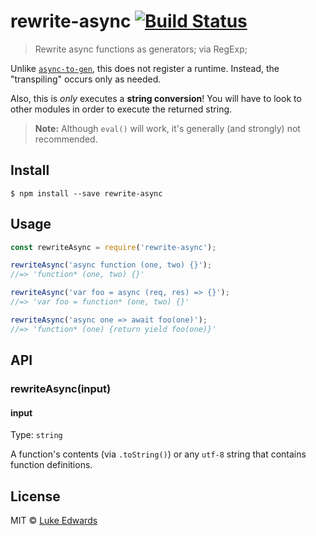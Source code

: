 # rewrite-async [![Build Status](https://travis-ci.org/lukeed/rewrite-async.svg?branch=master)](https://travis-ci.org/lukeed/rewrite-async)

> Rewrite async functions as generators; via RegExp;

Unlike [`async-to-gen`](), this does not register a runtime. Instead, the "transpiling" occurs only as needed.

Also, this is _only_ executes a **string conversion**! You will have to look to other modules in order to execute the returned string.

> **Note:** Although `eval()` will work, it's generally (and strongly) not recommended.

## Install

```
$ npm install --save rewrite-async
```


## Usage

```js
const rewriteAsync = require('rewrite-async');

rewriteAsync('async function (one, two) {}');
//=> 'function* (one, two) {}'

rewriteAsync('var foo = async (req, res) => {}');
//=> 'var foo = function* (one, two) {}'

rewriteAsync('async one => await foo(one)');
//=> 'function* (one) {return yield foo(one)}'
```


## API

### rewriteAsync(input)

#### input

Type: `string`

A function's contents (via `.toString()`) or any `utf-8` string that contains function definitions.


## License

MIT © [Luke Edwards](https://lukeed.com)
